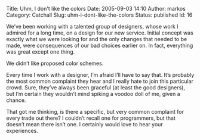 Title: Uhm, I don't like the colors
Date: 2005-09-03 14:10
Author: markos
Category: Catchall
Slug: uhm-i-dont-like-the-colors
Status: published
Id: 16

<div>
 <p>
  We’ve been working with a talented group of designers, whose work I admired for a long time, on a design for our new service. Initial concept was exactly what we were looking for and the only changes that needed to be made, were consequences of our bad choices earlier on. In fact, everything was great except one thing.
 </p>
 <p>
  We didn’t like proposed color schemes.
 </p>
 <p>
  Every time I work with a designer, I’m afraid I’ll have to say that. It’s probably the most common complaint they hear and I really hate to join this particular crowd. Sure, they’ve always been graceful (at least the good designers), but I’m certain they wouldn’t mind spiking a voodoo doll of me, given a chance.
 </p>
 <p>
  That got me thinking, is there a specific, but very common complaint for every trade out there? I couldn’t recall one for programmers, but that doesn’t mean there isn’t one. I certainly would love to hear your experiences.
 </p>
</div>
